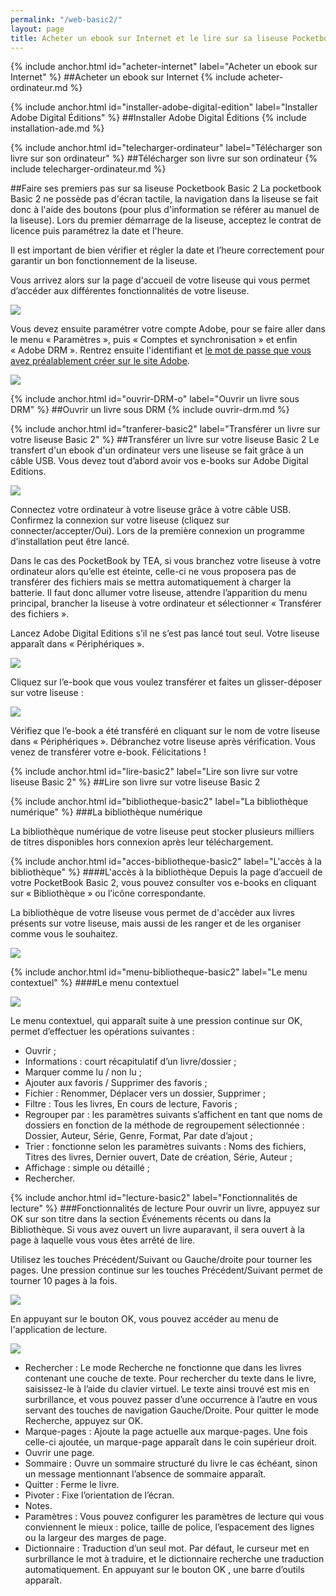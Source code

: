 ```yaml
---
permalink: "/web-basic2/"
layout: page
title: Acheter un ebook sur Internet et le lire sur sa liseuse Pocketbook Basic 2
---
```


{% include anchor.html id="acheter-internet" label="Acheter un ebook sur Internet" %}
##Acheter un ebook sur Internet
{% include acheter-ordinateur.md %}

{% include anchor.html id="installer-adobe-digital-edition" label="Installer Adobe Digital Éditions" %}
##Installer Adobe Digital Éditions
{% include installation-ade.md %}

{% include anchor.html id="telecharger-ordinateur" label="Télécharger son livre sur son ordinateur" %}
##Télécharger son livre sur son ordinateur
{% include telecharger-ordinateur.md %}

##Faire ses premiers pas sur sa liseuse Pocketbook Basic 2
La pocketbook Basic 2 ne possède pas d'écran tactile, la navigation dans la liseuse se fait donc à l'aide des boutons (pour plus d'information se référer au manuel de la liseuse). Lors du premier démarrage de la liseuse, acceptez le contrat de licence puis paramétrez la date et l'heure.

<span class="warning2">Il est important de bien vérifier et régler la date et l’heure correctement pour garantir un bon fonctionnement de la liseuse.</span>

Vous arrivez alors sur la page d'accueil de votre liseuse qui vous permet d’accéder aux différentes fonctionnalités de votre liseuse.

![](/images/support-basic2-1.jpg)

Vous devez ensuite paramétrer votre compte Adobe, pour se faire aller dans le menu « Paramètres », puis « Comptes et synchronisation » et enfin « Adobe DRM ». Rentrez ensuite l'identifiant et [le mot de passe que vous avez préalablement créer sur le site Adobe](http://0.0.0.0:4000/web-basic2/#creation-compte-Adobe).

![](/images/support-basic2-2.jpg)

{% include anchor.html id="ouvrir-DRM-o" label="Ouvrir un livre sous DRM" %}
##Ouvrir un livre sous DRM
{% include ouvrir-drm.md %}

{% include anchor.html id="tranferer-basic2" label="Transférer un livre sur votre liseuse Basic 2" %}
##Transférer un livre sur votre liseuse Basic 2
Le transfert d'un ebook d'un ordinateur vers une liseuse se fait grâce à un câble USB.
Vous devez tout d’abord avoir vos e-books sur Adobe Digital Editions.

![](/images/transferer-ordinateur-liseuse-1.png)

Connectez votre ordinateur à votre liseuse grâce à votre câble USB. 
Confirmez la connexion sur votre liseuse (cliquez sur connecter/accepter/Oui). 
Lors de la première connexion un programme d’installation peut être lancé. 

<span class="protip">Dans le cas des PocketBook by TEA, si vous branchez votre liseuse à votre ordinateur alors qu’elle est éteinte, celle-ci ne vous proposera pas de transférer des fichiers mais se mettra automatiquement à charger la batterie.
Il faut donc allumer votre liseuse, attendre l’apparition du menu principal, brancher la liseuse à votre ordinateur et sélectionner « Transférer des fichiers ».</span>

Lancez Adobe Digital Editions s’il ne s’est pas lancé tout seul. 
Votre liseuse apparaît dans « Périphériques ». 

![](/images/transferer-ordinateur-liseuse-2.png)

Cliquez sur l’e-book que vous voulez transférer et faites un glisser-déposer sur votre liseuse : 

![](/images/transferer-ordinateur-liseuse-3.png)

Vérifiez que l’e-book a été transféré en cliquant sur le nom de votre liseuse dans « Périphériques ». 
Débranchez votre liseuse après vérification. 
Vous venez de transférer votre e-book. Félicitations ! 

{% include anchor.html id="lire-basic2" label="Lire son livre sur votre liseuse Basic 2" %}
##Lire son livre sur votre liseuse Basic 2

{% include anchor.html id="bibliotheque-basic2" label="La bibliothèque numérique" %}
###La bibliothèque numérique

La bibliothèque numérique de votre liseuse peut stocker plusieurs milliers de titres disponibles hors connexion après leur téléchargement.

{% include anchor.html id="acces-bibliotheque-basic2" label="L'accès à la bibliothèque" %}
####L'accès à la bibliothèque
Depuis la page d’accueil de votre PocketBook Basic 2, vous pouvez consulter vos e-books en cliquant sur « Bibliothèque » ou l’icône correspondante.

La bibliothèque de votre liseuse vous permet de d'accèder aux livres présents sur votre liseuse, mais aussi de les ranger et de les organiser comme vous le souhaitez.

![](/images/support-basic2-3.jpg)

{% include anchor.html id="menu-bibliotheque-basic2" label="Le menu contextuel" %}
####Le menu contextuel

![](/images/support-basic2-4.jpg)

Le menu contextuel, qui apparaît suite à une pression continue sur OK, permet d’effectuer les opérations suivantes :

* Ouvrir ;
* Informations : court récapitulatif d’un livre/dossier ; 
* Marquer comme lu / non lu ; 
* Ajouter aux favoris / Supprimer des favoris ; 
* Fichier : Renommer, Déplacer vers un dossier, Supprimer ;
* Filtre : Tous les livres, En cours de lecture, Favoris ;
* Regrouper par : les paramètres suivants s’affichent en tant que noms de dossiers en fonction de la méthode de regroupement sélectionnée : Dossier, Auteur, Série, Genre, Format, Par date d’ajout ;
* Trier : fonctionne selon les paramètres suivants : Noms des fichiers, Titres des livres, Dernier ouvert, Date de création, Série, Auteur ;
* Affichage : simple ou détaillé ;
* Rechercher.

{% include anchor.html id="lecture-basic2" label="Fonctionnalités de lecture" %}
###Fonctionnalités de lecture
Pour ouvrir un livre, appuyez sur OK sur son titre dans la section Événements récents ou dans la Bibliothèque. Si vous avez ouvert un livre auparavant, il sera ouvert à la page à laquelle vous vous êtes arrêté de lire.

Utilisez les touches Précédent/Suivant ou Gauche/droite pour tourner les pages. Une pression continue sur les touches Précédent/Suivant permet de tourner 10 pages à la fois.

![](/images/support-basic2-5.jpg)

En appuyant sur le bouton OK, vous pouvez accéder au menu de l'application de lecture.

![](/images/support-basic2-6.jpg)

* Rechercher : Le mode Recherche ne fonctionne que dans les livres contenant une couche de texte. Pour rechercher du texte dans le livre, saisissez-le à l’aide du clavier virtuel. Le texte ainsi trouvé est mis en surbrillance, et vous pouvez passer d’une occurrence à l’autre en vous servant des touches de navigation Gauche/Droite. Pour quitter le mode Recherche, appuyez sur OK. 
* Marque-pages : Ajoute la page actuelle aux marque-pages. Une fois celle-ci ajoutée, un marque-page apparaît dans le coin supérieur droit. 
* Ouvrir une page.
* Sommaire : Ouvre un sommaire structuré du livre le cas échéant, sinon un message mentionnant l’absence de sommaire apparaît.
* Quitter : Ferme le livre.
* Pivoter : Fixe l’orientation de l’écran.
* Notes.
* Paramètres : Vous pouvez configurer les paramètres de lecture qui vous conviennent le mieux : police, taille de police, l’espacement des lignes ou la largeur des marges de page.
* Dictionnaire : Traduction d’un seul mot. Par défaut, le curseur met en surbrillance le mot à traduire, et le dictionnaire recherche une traduction automatiquement. En appuyant sur le bouton OK , une barre d’outils apparaît.

